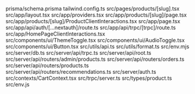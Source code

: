prisma/schema.prisma
tailwind.config.ts
src/pages/products/[slug].tsx
src/app/layout.tsx
src/app/providers.tsx
src/app/products/[slug]/page.tsx
src/app/products/[slug]/ProductClientInteractions.tsx
src/app/page.tsx
src/app/api/auth/[...nextauth]/route.ts
src/app/api/trpc/[trpc]/route.ts
src/app/HomePageClientInteractions.tsx
src/components/ui/ThemeToggle.tsx
src/components/ui/AudioToggle.tsx
src/components/ui/Button.tsx
src/utils/api.ts
src/utils/format.ts
src/env.mjs
src/server/db.ts
src/server/api/trpc.ts
src/server/api/root.ts
src/server/api/routers/admin/products.ts
src/server/api/routers/orders.ts
src/server/api/routers/products.ts
src/server/api/routers/recommendations.ts
src/server/auth.ts
src/contexts/CartContext.tsx
src/trpc/server.ts
src/types/product.ts
src/env.js
